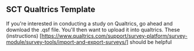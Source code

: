 ## SCT Qualtrics Template

If you're interested in conducting a study on Qualtrics, go ahead and download the .qsf file. You'll then want to upload it into qualtrics. These (instructions) [https://www.qualtrics.com/support/survey-platform/survey-module/survey-tools/import-and-export-surveys/] should be helpful
